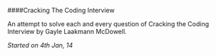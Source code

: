 ####Cracking The Coding Interview

An attempt to solve each and every question of Cracking the Coding Interview by Gayle Laakmann McDowell.

_Started on 4th Jan, 14_